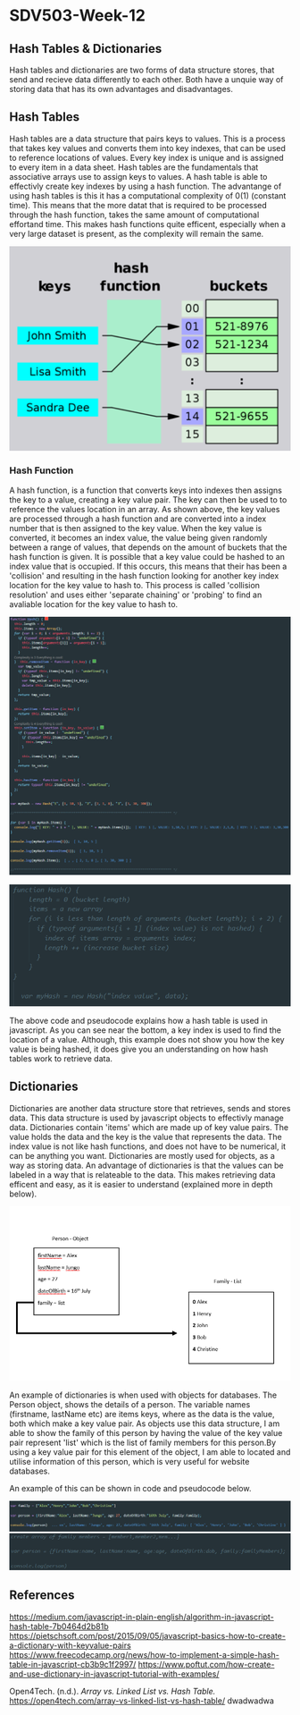 # SDV503-Week-12

## Hash Tables & Dictionaries

Hash tables and dictionaries are two forms of data structure stores, that send and recieve data differently to each other. Both have a unquie way of storing data that has its own advantages and disadvantages.

## Hash Tables

Hash tables are a data structure that pairs keys to values. This is a process that takes key values and converts them into key indexes, that can be used to reference locations of values. Every key index is unique and is assigned to every item in a data sheet. Hash tables are the fundamentals that associative arrays use to assign keys to values. A hash table is able to effectivly create key indexes by using a hash function. The advantange of using hash tables is this it has a computational complexity of 0(1) (constant time). This means that the more datat that is required to be processed through the hash function, takes the same amount of computational effortand time. This makes hash functions quite efficent, especially when a very large dataset is present, as the complexity will remain the same.

![Image of Code](https://github.com/travisbyr/SDV503-Week-12/blob/master/hashTableDia.png)

### Hash Function

A hash function, is a function that converts keys into indexes then assigns the key to a value, creating a key value pair. The key can then be used to to reference the values location in an array. As shown above, the key values are processed through a hash function and are converted into a index number that is then assigned to the key value. When the key value is converted, it becomes an index value, the value being given randomly between a range of values, that depends on the amount of buckets that the hash function is given. It is possible that a key value could be hashed to an index value that is occupied. If this occurs, this means that their has been a 'collision' and resulting in the hash function looking for another key index location for the key value to hash to. This process is called 'collision resolution' and uses either 'separate chaining' or 'probing' to find an avaliable location for the key value to hash to.

![Image of Code](https://github.com/travisbyr/SDV503-Week-12/blob/master/hashTableCode.png)

![Image of Code](https://github.com/travisbyr/SDV503-Week-12/blob/master/hashTablePseu.png)

The above code and pseudocode explains how a hash table is used in javascript. As you can see near the bottom, a key index is used to find the location of a value. Although, this example does not show you how the key value is being hashed, it does give you an understanding on how hash tables work to retrieve data.

## Dictionaries

Dictionaries are another data structure store that retrieves, sends and stores data. This data structure is used by javascript objects to effectivly manage data. Dictionaries contain 'items' which are made up of key value pairs. The value holds the data and the key is the value that represents the data. The index value is not like hash functions, and does not have to be numerical, it can be anything you want. Dictionaries are mostly used for objects, as a way as storing data. An advantage of dictionaries is that the values can be labeled in a way that is relateable to the data. This makes retrieving data efficent and easy, as it is easier to understand (explained more in depth below).

![Image of Code](https://github.com/travisbyr/SDV503-Week-12/blob/master/dictionaryDia.png)

An example of dictionaries is when used with objects for databases. The Person object, shows the details of a person. The variable names (firstname, lastName etc) are items keys, where as the data is the value, both which make a key value pair. As objects use this data structure, I am able to show the family of this person by having the value of the key value pair represent 'list' which is the list of family members for this person.By using a key value pair for this element of the object, I am able to located and utilise information of this person, which is very useful for website databases.

An example of this can be shown in code and pseudocode below.

![Image of Code](https://github.com/travisbyr/SDV503-Week-12/blob/master/dictionaryCode.png)
![Image of Code](https://github.com/travisbyr/SDV503-Week-12/blob/master/dictionaryPseu.png)

## References

https://medium.com/javascript-in-plain-english/algorithm-in-javascript-hash-table-7b0464d2b81b
https://pietschsoft.com/post/2015/09/05/javascript-basics-how-to-create-a-dictionary-with-keyvalue-pairs
https://www.freecodecamp.org/news/how-to-implement-a-simple-hash-table-in-javascript-cb3b9c1f2997/
https://www.poftut.com/how-create-and-use-dictionary-in-javascript-tutorial-with-examples/

Open4Tech. (n.d.). _Array vs. Linked List vs. Hash Table._
https://open4tech.com/array-vs-linked-list-vs-hash-table/
dwadwadwa